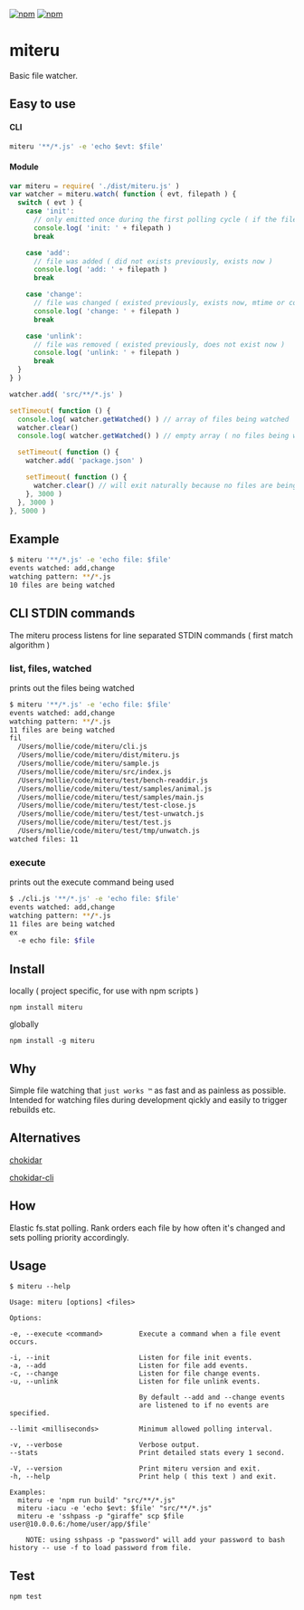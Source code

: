 [![npm](https://img.shields.io/npm/v/miteru.svg?maxAge=3600&style=flat-square)](https://www.npmjs.com/package/miteru)
[![npm](https://img.shields.io/npm/l/miteru.svg?maxAge=3600&style=flat-square)](https://github.com/talmobi/miteru/blob/master/LICENSE)

# miteru

Basic file watcher.

## Easy to use

#### CLI
```bash
miteru '**/*.js' -e 'echo $evt: $file'
```

#### Module
```javascript
var miteru = require( './dist/miteru.js' )
var watcher = miteru.watch( function ( evt, filepath ) {
  switch ( evt ) {
    case 'init':
      // only emitted once during the first polling cycle ( if the file exists )
      console.log( 'init: ' + filepath )
      break

    case 'add':
      // file was added ( did not exists previously, exists now )
      console.log( 'add: ' + filepath )
      break

    case 'change':
      // file was changed ( existed previously, exists now, mtime or content changed )
      console.log( 'change: ' + filepath )
      break

    case 'unlink':
      // file was removed ( existed previously, does not exist now )
      console.log( 'unlink: ' + filepath )
      break
  }
} )

watcher.add( 'src/**/*.js' )

setTimeout( function () {
  console.log( watcher.getWatched() ) // array of files being watched
  watcher.clear()
  console.log( watcher.getWatched() ) // empty array ( no files being watched )

  setTimeout( function () {
    watcher.add( 'package.json' )

    setTimeout( function () {
      watcher.clear() // will exit naturally because no files are being watched
    }, 3000 )
  }, 3000 )
}, 5000 )
```

## Example

```bash
$ miteru '**/*.js' -e 'echo file: $file'
events watched: add,change
watching pattern: **/*.js
10 files are being watched
```

## CLI STDIN commands

The miteru process listens for line separated STDIN commands ( first match algorithm )

### list, files, watched
prints out the files being watched

```bash
$ miteru '**/*.js' -e 'echo file: $file'
events watched: add,change
watching pattern: **/*.js
11 files are being watched
fil
  /Users/mollie/code/miteru/cli.js
  /Users/mollie/code/miteru/dist/miteru.js
  /Users/mollie/code/miteru/sample.js
  /Users/mollie/code/miteru/src/index.js
  /Users/mollie/code/miteru/test/bench-readdir.js
  /Users/mollie/code/miteru/test/samples/animal.js
  /Users/mollie/code/miteru/test/samples/main.js
  /Users/mollie/code/miteru/test/test-close.js
  /Users/mollie/code/miteru/test/test-unwatch.js
  /Users/mollie/code/miteru/test/test.js
  /Users/mollie/code/miteru/test/tmp/unwatch.js
watched files: 11
```

### execute
prints out the execute command being used

```bash
$ ./cli.js '**/*.js' -e 'echo file: $file'
events watched: add,change
watching pattern: **/*.js
11 files are being watched
ex
  -e echo file: $file
```

## Install

locally ( project specific, for use with npm scripts )

```
npm install miteru
```

globally
```
npm install -g miteru
```

## Why

Simple file watching that `just works ™` as fast and as painless as possible.
Intended for watching files during development qickly and easily to trigger rebuilds etc.

## Alternatives

[chokidar](https://github.com/paulmillr/chokidar)

[chokidar-cli](https://github.com/kimmobrunfeldt/chokidar-cli)

## How

Elastic fs.stat polling. Rank orders each file by how often it's changed and sets polling priority accordingly.

## Usage

```
$ miteru --help

Usage: miteru [options] <files>

Options:

-e, --execute <command>         Execute a command when a file event occurs.

-i, --init                      Listen for file init events.
-a, --add                       Listen for file add events.
-c, --change                    Listen for file change events.
-u, --unlink                    Listen for file unlink events.

                                By default --add and --change events
                                are listened to if no events are specified.

--limit <milliseconds>          Minimum allowed polling interval.

-v, --verbose                   Verbose output.
--stats                         Print detailed stats every 1 second.

-V, --version                   Print miteru version and exit.
-h, --help                      Print help ( this text ) and exit.

Examples:
  miteru -e 'npm run build' "src/**/*.js"
  miteru -iacu -e 'echo $evt: $file' "src/**/*.js"
  miteru -e 'sshpass -p "giraffe" scp $file user@10.0.0.6:/home/user/app/$file'

    NOTE: using sshpass -p "password" will add your password to bash history -- use -f to load password from file.
```

## Test

```
npm test
```

